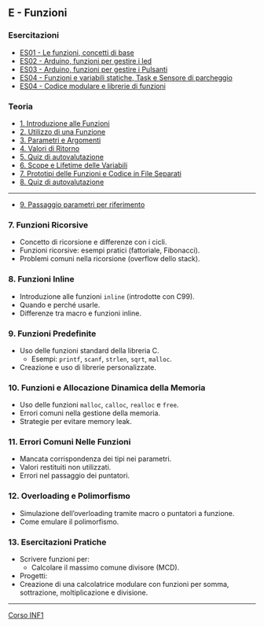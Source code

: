 ## E - Funzioni

### Esercitazioni
- [ES01 - Le funzioni, concetti di base](<https://docs.google.com/presentation/d/1AKudP8S_5mwF22ilX9c1kxCJoZjkRybj6_PfXJ6Jvjw/edit?usp=sharing>)
- [ES02 - Arduino, funzioni per gestire i led](<https://docs.google.com/presentation/d/1BF5V-1GtmRL5geULzTgPV9HuGldmetlec9QDUNO8c6s/edit?usp=sharings>)
- [ES03 - Arduino, funzioni per gestire i Pulsanti](<>)
- [ES04 - Funzioni e variabili statiche, Task e Sensore di parcheggio](<>)
- [ES04 - Codice modulare e librerie di funzioni](<>)

### Teoria

- [1. Introduzione alle Funzioni](<01. Introduzione alle Funzioni.md>)
- [2. Utilizzo di una Funzione](<02. Utilizzo di una Funzione.md>)
- [3. Parametri e Argomenti](<03. Parametri e Argomenti.md>)
- [4. Valori di Ritorno](<04. Valori di Ritorno.md>)
- [5. Quiz di autovalutazione](<05. Quiz di autovalutazione.md>)
- [6. Scope e Lifetime delle Variabili](<06. Scope e Lifetime delle Variabili.md>)
- [7. Prototipi delle Funzioni e Codice in File Separati](<07. Prototipi delle Funzioni e Codice in File Separati.md>)
- [8. Quiz di autovalutazione](<08. Quiz di autovalutazione.md>)

---

- [9. Passaggio parametri per riferimento](<09. Passaggio parametri per riferimento.md>)

### **7. Funzioni Ricorsive**
- Concetto di ricorsione e differenze con i cicli.
- Funzioni ricorsive: esempi pratici (fattoriale, Fibonacci).
- Problemi comuni nella ricorsione (overflow dello stack).
### **8. Funzioni Inline**
- Introduzione alle funzioni `inline` (introdotte con C99).
- Quando e perché usarle.
- Differenze tra macro e funzioni inline.
### **9. Funzioni Predefinite**
- Uso delle funzioni standard della libreria C.
  - Esempi: `printf`, `scanf`, `strlen`, `sqrt`, `malloc`.
- Creazione e uso di librerie personalizzate.
### **10. Funzioni e Allocazione Dinamica della Memoria**
- Uso delle funzioni `malloc`, `calloc`, `realloc` e `free`.
- Errori comuni nella gestione della memoria.
- Strategie per evitare memory leak.
### **11. Errori Comuni Nelle Funzioni**
- Mancata corrispondenza dei tipi nei parametri.
- Valori restituiti non utilizzati.
- Errori nel passaggio dei puntatori.
### **12. Overloading e Polimorfismo**
- Simulazione dell’overloading tramite macro o puntatori a funzione.
- Come emulare il polimorfismo.
### **13. Esercitazioni Pratiche**
- Scrivere funzioni per:
  - Calcolare il massimo comune divisore (MCD).
 - Progetti:
  - Creazione di una calcolatrice modulare con funzioni per somma, sottrazione, moltiplicazione e divisione.
 
---
[Corso INF1](../README.md)